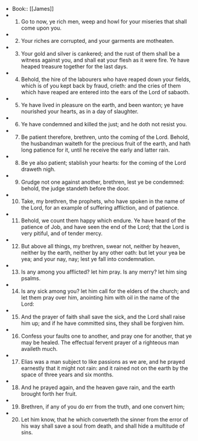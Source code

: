- Book:: [[James]]
- 1. Go to now, ye rich men, weep and howl for your miseries that shall come upon you.
- 2. Your riches are corrupted, and your garments are motheaten.
- 3. Your gold and silver is cankered; and the rust of them shall be a witness against you, and shall eat your flesh as it were fire. Ye have heaped treasure together for the last days.
- 4. Behold, the hire of the labourers who have reaped down your fields, which is of you kept back by fraud, crieth: and the cries of them which have reaped are entered into the ears of the Lord of sabaoth.
- 5. Ye have lived in pleasure on the earth, and been wanton; ye have nourished your hearts, as in a day of slaughter.
- 6. Ye have condemned and killed the just; and he doth not resist you.
- 7. Be patient therefore, brethren, unto the coming of the Lord. Behold, the husbandman waiteth for the precious fruit of the earth, and hath long patience for it, until he receive the early and latter rain.
- 8. Be ye also patient; stablish your hearts: for the coming of the Lord draweth nigh.
- 9. Grudge not one against another, brethren, lest ye be condemned: behold, the judge standeth before the door.
- 10. Take, my brethren, the prophets, who have spoken in the name of the Lord, for an example of suffering affliction, and of patience.
- 11. Behold, we count them happy which endure. Ye have heard of the patience of Job, and have seen the end of the Lord; that the Lord is very pitiful, and of tender mercy.
- 12. But above all things, my brethren, swear not, neither by heaven, neither by the earth, neither by any other oath: but let your yea be yea; and your nay, nay; lest ye fall into condemnation.
- 13. Is any among you afflicted? let him pray. Is any merry? let him sing psalms.
- 14. Is any sick among you? let him call for the elders of the church; and let them pray over him, anointing him with oil in the name of the Lord:
- 15. And the prayer of faith shall save the sick, and the Lord shall raise him up; and if he have committed sins, they shall be forgiven him.
- 16. Confess your faults one to another, and pray one for another, that ye may be healed. The effectual fervent prayer of a righteous man availeth much.
- 17. Elias was a man subject to like passions as we are, and he prayed earnestly that it might not rain: and it rained not on the earth by the space of three years and six months.
- 18. And he prayed again, and the heaven gave rain, and the earth brought forth her fruit.
- 19. Brethren, if any of you do err from the truth, and one convert him;
- 20. Let him know, that he which converteth the sinner from the error of his way shall save a soul from death, and shall hide a multitude of sins.

